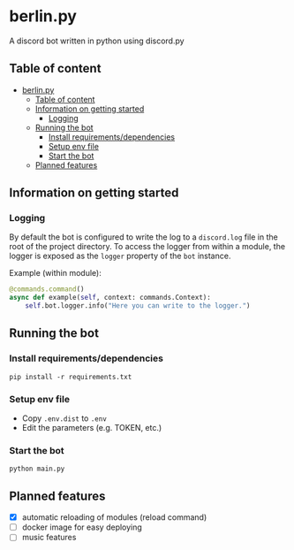 # berlin.py
A discord bot written in python using discord.py

## Table of content
- [berlin.py](#berlinpy)
  - [Table of content](#table-of-content)
  - [Information on getting started](#information-on-getting-started)
    - [Logging](#logging)
  - [Running the bot](#running-the-bot)
    - [Install requirements/dependencies](#install-requirementsdependencies)
    - [Setup env file](#setup-env-file)
    - [Start the bot](#start-the-bot)
  - [Planned features](#planned-features)


## Information on getting started
### Logging
By default the bot is configured to write the log to a `discord.log` file in the root of the project directory. To access the logger from within a module, the logger is exposed as the `logger` property of the `bot` instance.

Example (within module):
```python
@commands.command()
async def example(self, context: commands.Context):
    self.bot.logger.info("Here you can write to the logger.")
```

## Running the bot
### Install requirements/dependencies
```shell
pip install -r requirements.txt
```

### Setup env file
- Copy `.env.dist` to `.env`
- Edit the parameters (e.g. TOKEN, etc.)

### Start the bot
```shell
python main.py
```

## Planned features
- [x] automatic reloading of modules (reload command)
- [ ] docker image for easy deploying
- [ ] music features
